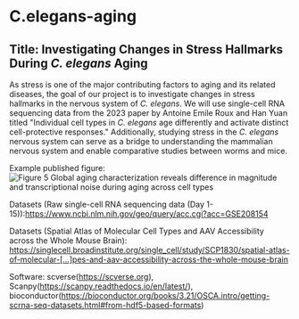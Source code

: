 # C.elegans-aging

## Title: Investigating Changes in Stress Hallmarks During *C. elegans* Aging

As stress is one of the major contributing factors to aging and its related diseases, the goal of our project is to investigate changes in stress hallmarks in the nervous system of *C. elegans*. We will use single-cell RNA sequencing data from the 2023 paper by Antoine Emile Roux and Han Yuan titled "Individual cell types in *C. elegans* age differently and activate distinct cell-protective responses."  Additionally, studying stress in the *C. elegans* nervous system can serve as a bridge to understanding the mammalian nervous system and enable comparative studies between worms and mice.

Example published figure: ![Figure 5 Global aging characterization reveals difference in magnitude and transcriptional noise during aging across cell types](https://www.cell.com/cms/10.1016/j.celrep.2023.112902/asset/f956eb9f-6202-418e-92fa-ae6aa96da74e/main.assets/gr5_lrg.jpg)

Datasets (Raw single-cell RNA sequencing data (Day 1-15)):https://www.ncbi.nlm.nih.gov/geo/query/acc.cgi?acc=GSE208154

Datasets (Spatial Atlas of Molecular Cell Types and AAV Accessibility across the Whole Mouse Brain): https://singlecell.broadinstitute.org/single_cell/study/SCP1830/spatial-atlas-of-molecular-[…]pes-and-aav-accessibility-across-the-whole-mouse-brain

Software: 
scverse(https://scverse.org), Scanpy(https://scanpy.readthedocs.io/en/latest/), bioconductor(https://bioconductor.org/books/3.21/OSCA.intro/getting-scrna-seq-datasets.html#from-hdf5-based-formats)



